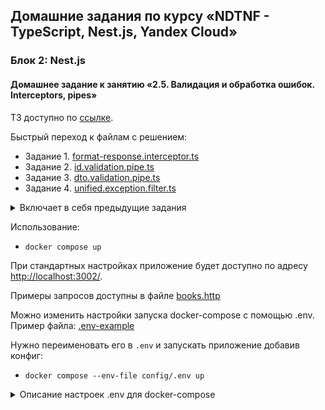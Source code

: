 ## Домашние задания по курсу «NDTNF - TypeScript, Nest.js, Yandex Cloud»

### Блок 2: Nest.js


#### Домашнее задание к занятию «2.5. Валидация и обработка ошибок. Interceptors, pipes»

ТЗ доступно по [ссылке](https://github.com/netology-code/ndtnf-homeworks/tree/master/010-nestjs-validation).

Быстрый переход к файлам с решением:
* Задание 1. [format-response.interceptor.ts](books-library/src/interceptors/format-response.interceptor.ts)
* Задание 2. [id.validation.pipe.ts](books-library/src/validators/id.validation.pipe.ts)
* Задание 3. [dto.validation.pipe.ts](books-library/src/validators/dto.validation.pipe.ts)
* Задание 4. [unified.exception.filter.ts](books-library/src/filters/unified.exception.filter.ts)

<details>
<summary>Включает в себя предыдущие задания</summary>

<details>

<summary>Домашнее задание к занятию «2.2. Погружение в Nest.js»</summary>

ТЗ доступно по [ссылке](https://github.com/netology-code/ndtnf-homeworks/tree/master/006-nestjs-ext).
</details>

<details>

<summary>Домашнее задание к занятию «2.3. Подключение базы данных к Nest.js: модуль для MongoDB»</summary>

ТЗ доступно по [ссылке](https://github.com/netology-code/ndtnf-homeworks/tree/master/008-nestjs-db).
</details>

<details>
<summary>Домашнее задание к занятию «2.4. Потоки RxJS»</summary>

ТЗ доступно по [ссылке](https://github.com/netology-code/ndtnf-homeworks/tree/master/009-rxjs).

Быстрый переход к файлам с решением:
[rxjs-example.service.ts](books-library/src/modules/rxjs-example/rxjs-example.service.ts)

Можно проверить результат командой (`поисковой_запрос` заменить на необходимую фразу):
`curl http://localhost:3002/rxjs-example/repositories/поисковой_запрос`
</details>

</details>

Использование:
* `docker compose up`

При стандартных настройках приложение будет доступно по адресу [http://localhost:3002/](http://localhost:3002/).

Примеры запросов доступны в файле [books.http](books-library/http/books.http)

Можно изменить настройки запуска docker-compose с помощью .env. Пример файла: [.env-example](config/.env.example)

Нужно переименовать его в `.env` и запускать приложение добавив конфиг:
* `docker compose --env-file config/.env up`

<details>
<summary>Описание настроек .env для docker-compose</summary>

* `DB_NAME` - название БД
* `DB_USERNAME` - имя пользователя
* `DB_PASSWORD` - имя пользователя

Важно! Вышеуказанные настройки корректно проинициализируются в MongoDB только при первом запуске.
Если в дальнейшем их изменить, то эффекта не будет. Для применения нужно будет очистить папку `db` и после этого запускать `docker-compose`

* `LIBRARY_SERVICE_PORT` - порт, по которому будет доступно приложение библиотека на локальном компьютере
* `MONGODB_PORT` - внешний порт для подключения к MongoDb
* `MONGO_EXPRESS_PORT` - внешний порт, по которому будет доступна админка MONGO EXPRESS
</details>


